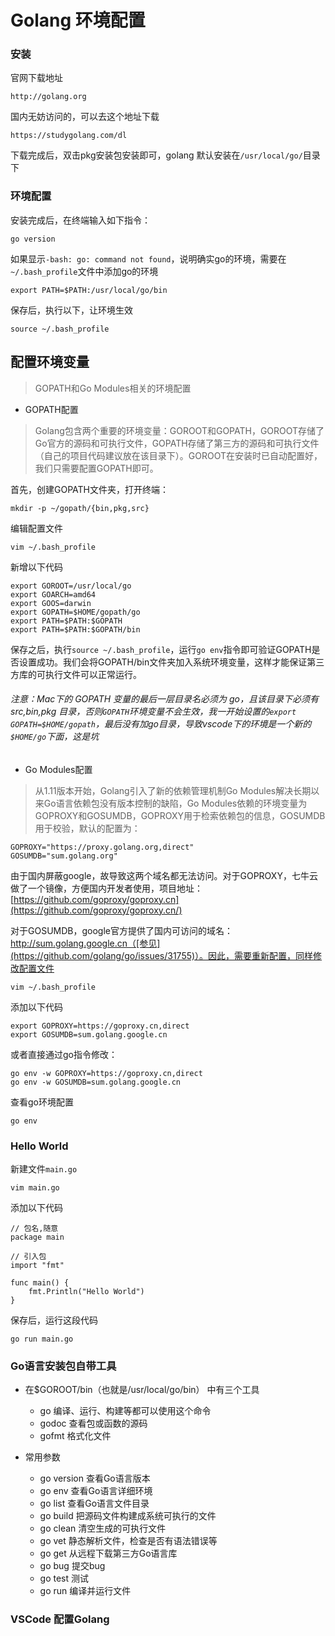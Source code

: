 # Golang 环境配置
### 安装
官网下载地址
```
http://golang.org
```
国内无妨访问的，可以去这个地址下载
```
https://studygolang.com/dl
```

下载完成后，双击pkg安装包安装即可，golang 默认安装在`/usr/local/go/`目录下

### 环境配置
安装完成后，在终端输入如下指令：
```
go version
```
如果显示`-bash: go: command not found`，说明确实go的环境，需要在`~/.bash_profile`文件中添加go的环境
```
export PATH=$PATH:/usr/local/go/bin
```
保存后，执行以下，让环境生效
```
source ~/.bash_profile
```

## 配置环境变量
> GOPATH和Go Modules相关的环境配置

- GOPATH配置
> Golang包含两个重要的环境变量：GOROOT和GOPATH，GOROOT存储了Go官方的源码和可执行文件，GOPATH存储了第三方的源码和可执行文件（自己的项目代码建议放在该目录下）。GOROOT在安装时已自动配置好，我们只需要配置GOPATH即可。

首先，创建GOPATH文件夹，打开终端：
```
mkdir -p ~/gopath/{bin,pkg,src}
```

编辑配置文件
```
vim ~/.bash_profile
```

新增以下代码
```
export GOROOT=/usr/local/go
export GOARCH=amd64
export GOOS=darwin
export GOPATH=$HOME/gopath/go
export PATH=$PATH:$GOPATH
export PATH=$PATH:$GOPATH/bin
```

保存之后，执行`source ~/.bash_profile`，运行`go env`指令即可验证GOPATH是否设置成功。我们会将GOPATH/bin文件夹加入系统环境变量，这样才能保证第三方库的可执行文件可以正常运行。

###### 注意：Mac下的 GOPATH 变量的最后一层目录名必须为 go，且该目录下必须有 src,bin,pkg 目录，否则`GOPATH`环境变量不会生效，我一开始设置的`export GOPATH=$HOME/gopath`，最后没有加go目录，导致vscode下的环境是一个新的`$HOME/go`下面，这是坑

- Go Modules配置
> 从1.11版本开始，Golang引入了新的依赖管理机制Go Modules解决长期以来Go语言依赖包没有版本控制的缺陷，Go Modules依赖的环境变量为GOPROXY和GOSUMDB，GOPROXY用于检索依赖包的信息，GOSUMDB用于校验，默认的配置为：

```
GOPROXY="https://proxy.golang.org,direct"
GOSUMDB="sum.golang.org"
```

由于国内屏蔽google，故导致这两个域名都无法访问。对于GOPROXY，七牛云做了一个镜像，方便国内开发者使用，项目地址：
[https://github.com/goproxy/goproxy.cn](https://github.com/goproxy/goproxy.cn/)

对于GOSUMDB，google官方提供了国内可访问的域名：http://sum.golang.google.cn（[参见](https://github.com/golang/go/issues/31755)）。因此，需要重新配置，同样修改配置文件
```
vim ~/.bash_profile
```
添加以下代码
```
export GOPROXY=https://goproxy.cn,direct
export GOSUMDB=sum.golang.google.cn
```

或者直接通过go指令修改：
```
go env -w GOPROXY=https://goproxy.cn,direct
go env -w GOSUMDB=sum.golang.google.cn
```

查看go环境配置
```
go env
```

### Hello World
新建文件`main.go`
```
vim main.go
```

添加以下代码
```
// 包名,随意
package main

// 引入包
import "fmt"

func main() {
    fmt.Println("Hello World")
}
```

保存后，运行这段代码
```
go run main.go
```

### Go语言安装包自带工具

- 在$GOROOT/bin（也就是/usr/local/go/bin） 中有三个工具
    - go 编译、运行、构建等都可以使用这个命令
    - godoc 查看包或函数的源码
    - gofmt 格式化文件

- 常用参数
    - go version 查看Go语言版本
    - go env 查看Go语言详细环境
    - go list 查看Go语言文件目录
    - go build 把源码文件构建成系统可执行的文件
    - go clean 清空生成的可执行文件
    - go vet 静态解析文件，检查是否有语法错误等
    - go get 从远程下载第三方Go语言库
    - go bug 提交bug
    - go test 测试
    - go run 编译并运行文件

### VSCode 配置Golang